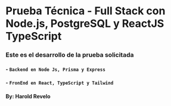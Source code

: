 # Prueba Técnica - Full Stack con Node.js, PostgreSQL y ReactJS TypeScript

### Este es el desarrollo de la prueba solicitada

#### - `Backend en Node Js, Prisma y Express`
#### - `FronEnd en React, TypeScript y Tailwind`


#### By: Harold Revelo
